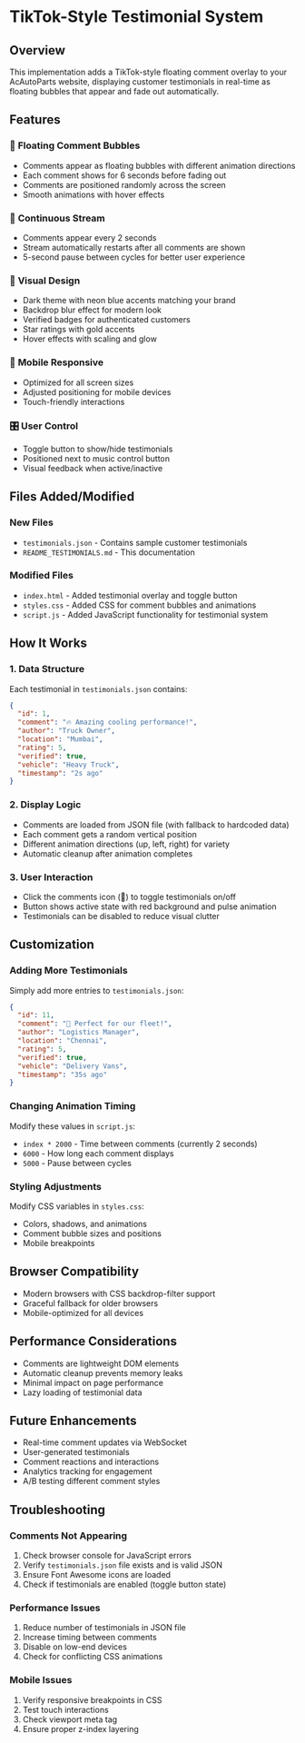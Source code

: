 # TikTok-Style Testimonial System

## Overview
This implementation adds a TikTok-style floating comment overlay to your AcAutoParts website, displaying customer testimonials in real-time as floating bubbles that appear and fade out automatically.

## Features

### 🎯 **Floating Comment Bubbles**
- Comments appear as floating bubbles with different animation directions
- Each comment shows for 6 seconds before fading out
- Comments are positioned randomly across the screen
- Smooth animations with hover effects

### 🔄 **Continuous Stream**
- Comments appear every 2 seconds
- Stream automatically restarts after all comments are shown
- 5-second pause between cycles for better user experience

### 🎨 **Visual Design**
- Dark theme with neon blue accents matching your brand
- Backdrop blur effect for modern look
- Verified badges for authenticated customers
- Star ratings with gold accents
- Hover effects with scaling and glow

### 📱 **Mobile Responsive**
- Optimized for all screen sizes
- Adjusted positioning for mobile devices
- Touch-friendly interactions

### 🎛️ **User Control**
- Toggle button to show/hide testimonials
- Positioned next to music control button
- Visual feedback when active/inactive

## Files Added/Modified

### New Files
- `testimonials.json` - Contains sample customer testimonials
- `README_TESTIMONIALS.md` - This documentation

### Modified Files
- `index.html` - Added testimonial overlay and toggle button
- `styles.css` - Added CSS for comment bubbles and animations
- `script.js` - Added JavaScript functionality for testimonial system

## How It Works

### 1. **Data Structure**
Each testimonial in `testimonials.json` contains:
```json
{
  "id": 1,
  "comment": "🔥 Amazing cooling performance!",
  "author": "Truck Owner",
  "location": "Mumbai",
  "rating": 5,
  "verified": true,
  "vehicle": "Heavy Truck",
  "timestamp": "2s ago"
}
```

### 2. **Display Logic**
- Comments are loaded from JSON file (with fallback to hardcoded data)
- Each comment gets a random vertical position
- Different animation directions (up, left, right) for variety
- Automatic cleanup after animation completes

### 3. **User Interaction**
- Click the comments icon (💬) to toggle testimonials on/off
- Button shows active state with red background and pulse animation
- Testimonials can be disabled to reduce visual clutter

## Customization

### Adding More Testimonials
Simply add more entries to `testimonials.json`:
```json
{
  "id": 11,
  "comment": "🚛 Perfect for our fleet!",
  "author": "Logistics Manager",
  "location": "Chennai",
  "rating": 5,
  "verified": true,
  "vehicle": "Delivery Vans",
  "timestamp": "35s ago"
}
```

### Changing Animation Timing
Modify these values in `script.js`:
- `index * 2000` - Time between comments (currently 2 seconds)
- `6000` - How long each comment displays
- `5000` - Pause between cycles

### Styling Adjustments
Modify CSS variables in `styles.css`:
- Colors, shadows, and animations
- Comment bubble sizes and positions
- Mobile breakpoints

## Browser Compatibility
- Modern browsers with CSS backdrop-filter support
- Graceful fallback for older browsers
- Mobile-optimized for all devices

## Performance Considerations
- Comments are lightweight DOM elements
- Automatic cleanup prevents memory leaks
- Minimal impact on page performance
- Lazy loading of testimonial data

## Future Enhancements
- Real-time comment updates via WebSocket
- User-generated testimonials
- Comment reactions and interactions
- Analytics tracking for engagement
- A/B testing different comment styles

## Troubleshooting

### Comments Not Appearing
1. Check browser console for JavaScript errors
2. Verify `testimonials.json` file exists and is valid JSON
3. Ensure Font Awesome icons are loaded
4. Check if testimonials are enabled (toggle button state)

### Performance Issues
1. Reduce number of testimonials in JSON file
2. Increase timing between comments
3. Disable on low-end devices
4. Check for conflicting CSS animations

### Mobile Issues
1. Verify responsive breakpoints in CSS
2. Test touch interactions
3. Check viewport meta tag
4. Ensure proper z-index layering